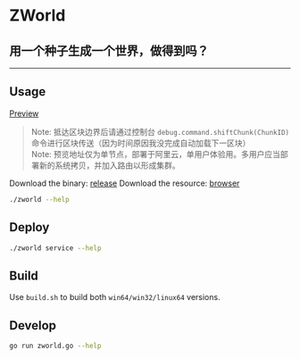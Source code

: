 # ZWorld
## 用一个种子生成一个世界，做得到吗？

***
## Usage
[Preview](http://zworld.temp.zheng0716.com/index.html)
> Note: 抵达区块边界后请通过控制台 `debug.command.shiftChunk(ChunkID)` 命令进行区块传送（因为时间原因我没完成自动加载下一区块）<br>
> Note: 预览地址仅为单节点，部署于阿里云，单用户体验用。多用户应当部署新的系统拷贝，并加入路由以形成集群。

Download the binary: [release](https://github.com/zhengxiaoyao0716/zworld/releases)
Download the resource: [browser](https://github.com/zhengxiaoyao0716/zworld/tree/master/browser)
``` bash
./zworld --help
```

## Deploy
``` bash
./zworld service --help
```

## Build
Use `build.sh` to build both `win64/win32/linux64` versions.

## Develop
``` bash
go run zworld.go --help
```
